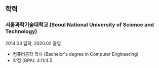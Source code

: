 <!-- AI-NOTE: This is my education description. -->

## 학력

### 서울과학기술대학교 (Seoul National University of Science and Technology)

2014.03 입학, 2020.02 졸업

- 컴퓨터공학 학사 (Bachelor's degree in Computer Engineering)
- 학점 (GPA): 4.11/4.5
